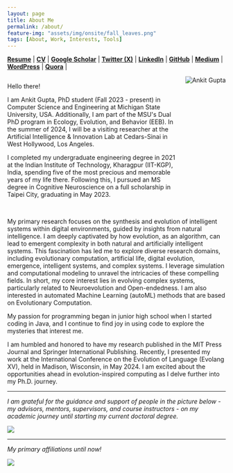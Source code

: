 ```yaml
---
layout: page
title: About Me
permalink: /about/
feature-img: "assets/img/onsite/fall_leaves.png"
tags: [About, Work, Interests, Tools]
---
```


<!-- <head> 
        <style> 
            body { 
                text-align:center; 
            }
        </style> 

</head>  -->


<a href="https://drive.google.com/file/d/1EfiqiEd5rr7nJvMWb7F0zn7Pw-CNKclH/view?usp=sharing" target="_blank"><b>Resume</b></a> | <a href="https://drive.google.com/file/d/1am4vLS0rRuE6yXU1o661U8A3MQw_BG9w/view?usp=sharing"
target="_blank"><b>CV</b></a> | <a href="https://scholar.google.com/citations?user=FTCbGjoAAAAJ&hl=en" target="_blank"><b>Google Scholar</b></a> | <a href="https://twitter.com/ankiitgupta7" target="_blank"><b>Twitter (X)</b></a> | <a href="https://www.linkedin.com/in/ankiitgupta7/" target="_blank"><b>LinkedIn</b></a> | <a href="https://github.com/ankiitgupta7" target="_blank"><b>GitHub</b></a> | <a href="https://medium.com/@ankiitgupta7" target="_blank"><b>Medium</b></a> | <a href="https://ankiitgupta7.wordpress.com/" target="_blank"><b>WordPress</b></a> | <a href="https://www.quora.com/profile/Ankit-Gupta-1695" target="_blank"><b>Quora</b></a> |


<!-- Begin side-by-side layout with image on the right -->
<div style="display: flex; align-items: flex-start;">

  <!-- Text section -->
  <div style="flex: 1;">
    <p>Hello there!</p>
    <p>
      I am Ankit Gupta, PhD student (Fall 2023 - present) in Computer Science and Engineering at Michigan State University, USA. Additionally, I am part of the MSU's Dual PhD program in Ecology, Evolution, and Behavior (EEB). In the summer of 2024, I will be a visiting researcher at the Artificial Intelligence & Innovation Lab at Cedars-Sinai in West Hollywood, Los Angeles.
    </p>
    <p>
      I completed my undergraduate engineering degree in 2021 at the Indian Institute of Technology, Kharagpur (IIT-KGP), India, spending five of the most precious and memorable years of my life there. Following this, I pursued an MS degree in Cognitive Neuroscience on a full scholarship in Taipei City, graduating in May 2023.
    </p>
  </div>

  <!-- Image section on the right -->
  <img src="https://ankiitgupta7.github.io/assets/img/mygallery/India%20Gate%20Picture.jpeg" alt="Ankit Gupta" style="height: auto; max-height: 100%; width: auto; max-width: 60%; margin-left: 20px;">

</div>
<!-- End side-by-side layout -->

<br>

My primary research focuses on the synthesis and evolution of intelligent systems within digital environments, guided by insights from natural intelligence. I am deeply captivated by how evolution, as an algorithm, can lead to emergent complexity in both natural and artificially intelligent systems. This fascination has led me to explore diverse research domains, including evolutionary computation, artificial life, digital evolution, emergence, intelligent systems, and complex systems. I leverage simulation and computational modeling to unravel the intricacies of these compelling fields. In short, my core interest lies in evolving complex systems, particularly related to Neuroevolution and Open-endedness. I am also interested in automated Machine Learning (autoML) methods that are based on Evolutionary Computation.

My passion for programming began in junior high school when I started coding in Java, and I continue to find joy in using code to explore the mysteries that interest me.

I am humbled and honored to have my research published in the MIT Press Journal and Springer International Publishing. Recently, I presented my work at the International Conference on the Evolution of Language (Evolang XV), held in Madison, Wisconsin, in May 2024. I am excited about the opportunities ahead in evolution-inspired computing as I delve further into my Ph.D. journey.



***

*I am grateful for the guidance and support of people in the picture below - my advisors, mentors, supervisors, and course instructors - on my academic journey until starting my current doctoral degree.*

![](https://ankiitgupta7.github.io/assets/img/onsite/mentors.png)

***

*My primary affiliations until now!*

![](https://ankiitgupta7.github.io/assets/img/onsite/affiliations2024.png)

